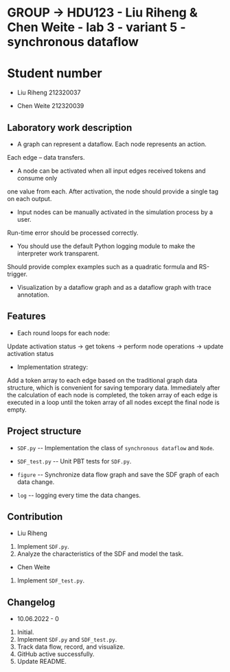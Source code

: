 
# GROUP -> HDU123 - Liu Riheng & Chen Weite - lab 3 - variant 5 - synchronous dataflow

# Student number

- Liu Riheng 212320037

- Chen Weite 212320039

## Laboratory work description

- A graph can represent a dataflow. Each node represents an action.

Each edge – data transfers.

- A node can be activated when all input edges received tokens and consume only

one value from each. After activation,
the node should provide a single tag on each output.

- Input nodes can be manually activated in the simulation process by a user.

Run-time error should be processed correctly.

- You should use the default Python logging module to make the interpreter work transparent.

Should provide complex examples such as a quadratic formula and RS-trigger.

- Visualization by a dataflow graph and as a dataflow graph with trace annotation.

## Features

- Each round loops for each node:

Update activation status -> get tokens ->
perform node operations -> update activation status

- Implementation strategy:

Add a token array to each edge based on the traditional graph data structure,
which is convenient for saving temporary data.
Immediately after the calculation of each node is completed,
the token array of each edge is executed in a loop until the token array
of all nodes except the final node is empty.

## Project structure

- `SDF.py` -- Implementation the class of `synchronous dataflow` and `Node`.

- `SDF_test.py` -- Unit PBT tests for `SDF.py`.

- `figure` -- Synchronize data flow graph and save the SDF graph of each data change.

- `log` -- logging every time the data changes.

## Contribution

- Liu Riheng
1. Implement `SDF.py`.
2. Analyze the characteristics of the SDF and model the task.

- Chen Weite
1. Implement `SDF_test.py`.

## Changelog

- 10.06.2022 - 0
1. Initial.
2. Implement `SDF.py` and `SDF_test.py`.
3. Track data flow, record, and visualize.
4. GitHub active successfully.
5. Update README.


